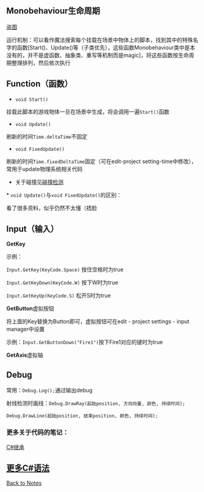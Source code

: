 ## Monobehaviour生命周期 

[盗图](https://upload-images.jianshu.io/upload_images/5408097-dcc261ee317a816e.png?imageMogr2/auto-orient/strip|imageView2/2/w/1029/format/webp) 

运行机制：可以看作魔法搜索每个挂载在场景中物体上的脚本，找到其中的特殊名字的函数\[Start()、Update()等（子类优先），这些函数Monobehaviour类中是本没有的，并不是虚函数、抽象类、重写等机制而是magic\]，将这些函数按生命周期整理排列，然后依次执行 

## Function（函数） 

- `void Start()` 

挂载此脚本的游戏物体一旦在场景中生成，将会调用一遍`Start()`函数 

- `void Update()` 

刷新的时间`Time.deltaTime`不固定 

- `void FixedUpdate()` 

刷新的时间`Time.fixedDeltaTime`固定（可在edit-project setting-time中修改），常用于update物理系统相关代码 

- 关于碰撞见[碰撞检测](https://github.com/Vincent-zz/Unity/blob/main/NotesAboutCollision.md) 

\* `void Update()`与`void FixedUpdate()`的区别： 

看了很多资料，似乎仍然不太懂（捂脸 

## Input（输入） 

**GetKey** 

示例： 

`Input.GetKey(KeyCode.Space)` 按住空格时为true 

`Input.GetKeyDown(KeyCode.W)` 按下W时为true 

`Input.GetKeyUp(KeyCode.S)` 松开S时为true 

**GetButton**虚拟按钮 

将上面的Key替换为Button即可，虚拟按钮可在edit - project settings - input manager中设置 

示例：`Input.GetButtonDown("Fire1")`按下Fire1对应的键时为true 

**GetAxis**虚拟轴 

## Debug 

常用：`Debug.Log();`通过输出debug 

射线检测时画线：`Debug.DrawRay(起始position, 方向向量, 颜色, 持续时间);` 

`Debug.DrawLine(起始position, 结束position, 颜色, 持续时间);` 

### 更多关于代码的笔记： 

[C#继承](https://github.com/Vincent-zz/Unity/blob/main/AboutC%23Inheritance.md) 

[更多C#语法](https://github.com/Vincent-zz/Unity/blob/main/AboutC%23.md)
---
[Back to Notes](https://github.com/Vincent-zz/Unity/blob/main/UnityNotes.md)